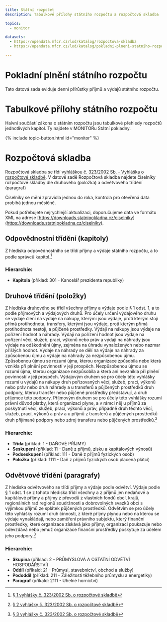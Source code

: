 ```yaml
---
title: Státní rozpočet
description: Tabulkové přílohy státního rozpočtu a rozpočtová skladba

topics:
  - monitor

datasets:
  - https://opendata.mfcr.cz/lod/katalog/rozpoctova-skladba
  - https://opendata.mfcr.cz/lod/katalog/pokladni-plneni-statniho-rozpoctu

---
```


# Pokladní plnění státního rozpočtu

Tato datová sada eviduje denní přírůstky příjmů a výdajů státního rozpočtu.

# Tabulkové přílohy státního rozpočtu

Halvní součástí zákona o státním rozpočtu jsou tabulkové přehledy rozpočtů jednotlivých kapitol. Ty najdete v MONITORu Státní pokladny.

{% include topic-button.html id="monitor" %}

# Rozpočtová skladba

Rozpočtová skladba se řídí [vyhláškou č. 323/2002 Sb. - Vyhláška o rozpočtové skladbě](https://www.zakonyprolidi.cz/cs/2002-323). V datové sadě Rozpočtová skladba najdete číselníky rozpočtové skladby dle druhového (položka) a odvětvového třídění (paragraf)

Číselníky se mění zpravidla jednou do roka, kontrola pro otevřená data probíhá jednou měsíčně.

Pokud potřebujete nejrychlejší aktualizaci, doporučujeme data ve formátu XML na adrese [https://downloads.statnipokladna.cz/ciselniky](https://downloads.statnipokladna.cz/ciselniky).

## Odpovědnostní třídění (kapitoly)

Z hlediska odpovědnostního se třídí příjmy a výdaje státního rozpočtu, a to podle správců kapitol.[^vyhlaska-p1]

### Hierarchie:
 - **Kapitola** (příklad: 301 - Kancelář prezidenta republiky)

## Druhové třídění (položky)

Z hlediska druhového se třídí všechny příjmy a výdaje podle § 1 odst. 1, a to podle příjmových a výdajových druhů. Pro účely určení výdajového druhu se výdaje člení na výdaje na nákupy, kterými jsou výdaje, proti kterým stojí přímá protihodnota, transfery, kterými jsou výdaje, proti kterým přímá protihodnota nestojí, a půjčené prostředky. Výdaji na nákupy jsou výdaje na pořízení hodnot a náhrady. Výdaji na pořízení hodnot jsou výdaje na pořízení věcí, služeb, prací, výkonů nebo práv a výdaji na náhrady jsou výdaje na odškodnění újmy, zejména na úhradu vynaložených nebo nazmar přišlých hodnot. Výdaje na náhrady se dělí na výdaje na náhrady za způsobenou újmu a výdaje na náhrady za nezpůsobenou újmu. Způsobenou újmou se rozumí újma, kterou organizace způsobila nebo která vznikla při plnění povinností v její prospěch. Nezpůsobenou újmou se rozumí újma, kterou organizace nezpůsobila a která ani nevznikla při plnění povinností v její prospěch. Výdajovým druhem se pro účely této vyhlášky rozumí u výdajů na nákupy druh pořizovaných věcí, služeb, prací, výkonů nebo práv nebo druh náhrady a u transferů a půjčených prostředků druh podpory, kterou transfer nebo půjčené prostředky představují, a druh příjemce této podpory. Příjmovým druhem se pro účely této vyhlášky rozumí právní důvod platby, která organizaci plyne, a v rámci něj u příjmů za poskytnutí věcí, služeb, prací, výkonů a práv, případně druh těchto věcí, služeb, prací, výkonů a práv a u příjmů z transferů a půjčených prostředků druh přijímané podpory nebo zdroj transferu nebo půjčených prostředků.[^vyhlaska-p2]

### Hierarchie:
 - **Třída** (příklad: 1 - DAŇOVÉ PŘÍJMY)
 - **Seskupení** (příklad: 11 - Daně z příjmů, zisku a kapitálových výnosů)
 - **Podseskupení** (příklad: 111 - Daně z příjmů fyzických osob)
 - **Položka** (příklad: 1111 - Daň z příjmů fyzických osob placená plátci)


## Odvětvové třídění (paragrafy)

Z hlediska odvětvového se třídí příjmy a výdaje podle odvětví. Výdaje podle § 1 odst. 1 se z tohoto hlediska třídí všechny a z příjmů jen nedaňové a kapitálové příjmy a příjmy z převodů z vlastních fondů obcí, krajů, regionálních rad regionů soudržnosti a dobrovolných svazků obcí s výjimkou příjmů ze splátek půjčených prostředků. Odvětvím se pro účely této vyhlášky rozumí druh činnosti, z které příjmy plynou nebo na kterou se výdaje vynakládají, nebo zaměření právního subjektu, který finanční prostředky, které organizace získává jako příjmy, organizaci poukazuje nebo odevzdává nebo jemuž organizace finanční prostředky poskytuje za účelem jeho podpory.[^vyhlaska-p3]

### Hierarchie:
 - **Skupina** (příklad: 2 - PRŮMYSLOVÁ A OSTATNÍ ODVĚTVÍ HOSPODÁŘSTVÍ)
 - **Oddíl** (příkald: 21 - Průmysl, stavebnictví, obchod a služby)
 - **Pododdíl** (příklad: 211 - Záležitosti těžebního průmyslu a energetiky)
 - **Paragraf** (příkald: 2111 - Uhelné hornictví)



[^vyhlaska-p1]: [§ 1 vyhlášky č. 323/2002 Sb. o rozpočtové skladbě](https://www.zakonyprolidi.cz/cs/2002-323#p1)
[^vyhlaska-p2]: [§ 2 vyhlášky č. 323/2002 Sb. o rozpočtové skladbě](https://www.zakonyprolidi.cz/cs/2002-323#p2)
[^vyhlaska-p3]: [§ 3 vyhlášky č. 323/2002 Sb. o rozpočtové skladbě](https://www.zakonyprolidi.cz/cs/2002-323#p3)